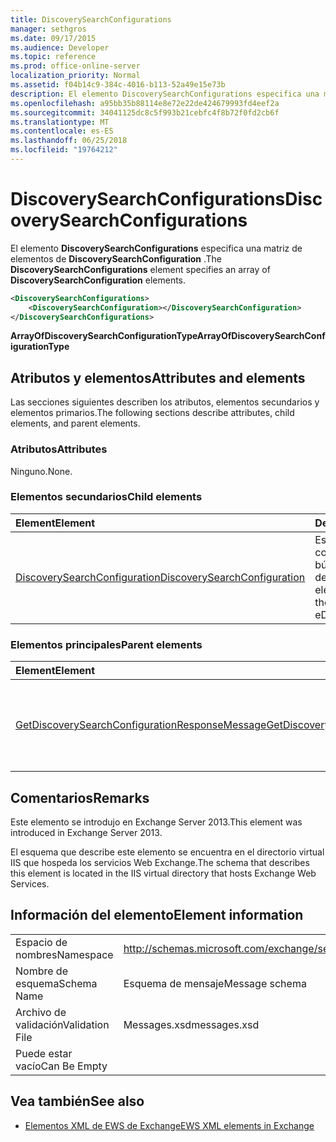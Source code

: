 ```yaml
---
title: DiscoverySearchConfigurations
manager: sethgros
ms.date: 09/17/2015
ms.audience: Developer
ms.topic: reference
ms.prod: office-online-server
localization_priority: Normal
ms.assetid: f04b14c9-384c-4016-b113-52a49e15e73b
description: El elemento DiscoverySearchConfigurations especifica una matriz de elementos de DiscoverySearchConfiguration.
ms.openlocfilehash: a95bb35b88114e8e72e22de424679993fd4eef2a
ms.sourcegitcommit: 34041125dc8c5f993b21cebfc4f8b72f0fd2cb6f
ms.translationtype: MT
ms.contentlocale: es-ES
ms.lasthandoff: 06/25/2018
ms.locfileid: "19764212"
---
```

# <a name="discoverysearchconfigurations"></a><span data-ttu-id="8d64e-103">DiscoverySearchConfigurations</span><span class="sxs-lookup"><span data-stu-id="8d64e-103">DiscoverySearchConfigurations</span></span>

<span data-ttu-id="8d64e-104">El elemento **DiscoverySearchConfigurations** especifica una matriz de elementos de **DiscoverySearchConfiguration** .</span><span class="sxs-lookup"><span data-stu-id="8d64e-104">The **DiscoverySearchConfigurations** element specifies an array of **DiscoverySearchConfiguration** elements.</span></span> 
  
```XML
<DiscoverySearchConfigurations>
    <DiscoverySearchConfiguration></DiscoverySearchConfiguration>
</DiscoverySearchConfigurations>
```

 <span data-ttu-id="8d64e-105">**ArrayOfDiscoverySearchConfigurationType**</span><span class="sxs-lookup"><span data-stu-id="8d64e-105">**ArrayOfDiscoverySearchConfigurationType**</span></span>
## <a name="attributes-and-elements"></a><span data-ttu-id="8d64e-106">Atributos y elementos</span><span class="sxs-lookup"><span data-stu-id="8d64e-106">Attributes and elements</span></span>

<span data-ttu-id="8d64e-107">Las secciones siguientes describen los atributos, elementos secundarios y elementos primarios.</span><span class="sxs-lookup"><span data-stu-id="8d64e-107">The following sections describe attributes, child elements, and parent elements.</span></span>
  
### <a name="attributes"></a><span data-ttu-id="8d64e-108">Atributos</span><span class="sxs-lookup"><span data-stu-id="8d64e-108">Attributes</span></span>

<span data-ttu-id="8d64e-109">Ninguno.</span><span class="sxs-lookup"><span data-stu-id="8d64e-109">None.</span></span>
  
### <a name="child-elements"></a><span data-ttu-id="8d64e-110">Elementos secundarios</span><span class="sxs-lookup"><span data-stu-id="8d64e-110">Child elements</span></span>

|<span data-ttu-id="8d64e-111">**Element**</span><span class="sxs-lookup"><span data-stu-id="8d64e-111">**Element**</span></span>|<span data-ttu-id="8d64e-112">**Descripción**</span><span class="sxs-lookup"><span data-stu-id="8d64e-112">**Description**</span></span>|
|:-----|:-----|
|[<span data-ttu-id="8d64e-113">DiscoverySearchConfiguration</span><span class="sxs-lookup"><span data-stu-id="8d64e-113">DiscoverySearchConfiguration</span></span>](discoverysearchconfiguration.md) <br/> |<span data-ttu-id="8d64e-114">Especifica la configuración para la búsqueda de exhibición de documentos electrónicos.</span><span class="sxs-lookup"><span data-stu-id="8d64e-114">Specifies the configuration for eDiscovery search.</span></span>  <br/> |
   
### <a name="parent-elements"></a><span data-ttu-id="8d64e-115">Elementos principales</span><span class="sxs-lookup"><span data-stu-id="8d64e-115">Parent elements</span></span>

|<span data-ttu-id="8d64e-116">**Element**</span><span class="sxs-lookup"><span data-stu-id="8d64e-116">**Element**</span></span>|<span data-ttu-id="8d64e-117">**Descripción**</span><span class="sxs-lookup"><span data-stu-id="8d64e-117">**Description**</span></span>|
|:-----|:-----|
|[<span data-ttu-id="8d64e-118">GetDiscoverySearchConfigurationResponseMessage</span><span class="sxs-lookup"><span data-stu-id="8d64e-118">GetDiscoverySearchConfigurationResponseMessage</span></span>](getdiscoverysearchconfigurationresponsemessage.md) <br/> |<span data-ttu-id="8d64e-119">Especifica el mensaje de respuesta de una solicitud de **GetDiscoverySearchConfiguration** .</span><span class="sxs-lookup"><span data-stu-id="8d64e-119">Specifies the response message for a **GetDiscoverySearchConfiguration** request.</span></span>  <br/> |
   
## <a name="remarks"></a><span data-ttu-id="8d64e-120">Comentarios</span><span class="sxs-lookup"><span data-stu-id="8d64e-120">Remarks</span></span>

<span data-ttu-id="8d64e-121">Este elemento se introdujo en Exchange Server 2013.</span><span class="sxs-lookup"><span data-stu-id="8d64e-121">This element was introduced in Exchange Server 2013.</span></span>
  
<span data-ttu-id="8d64e-122">El esquema que describe este elemento se encuentra en el directorio virtual IIS que hospeda los servicios Web Exchange.</span><span class="sxs-lookup"><span data-stu-id="8d64e-122">The schema that describes this element is located in the IIS virtual directory that hosts Exchange Web Services.</span></span>
  
## <a name="element-information"></a><span data-ttu-id="8d64e-123">Información del elemento</span><span class="sxs-lookup"><span data-stu-id="8d64e-123">Element information</span></span>

|||
|:-----|:-----|
|<span data-ttu-id="8d64e-124">Espacio de nombres</span><span class="sxs-lookup"><span data-stu-id="8d64e-124">Namespace</span></span>  <br/> |http://schemas.microsoft.com/exchange/services/2006/messages  <br/> |
|<span data-ttu-id="8d64e-125">Nombre de esquema</span><span class="sxs-lookup"><span data-stu-id="8d64e-125">Schema Name</span></span>  <br/> |<span data-ttu-id="8d64e-126">Esquema de mensaje</span><span class="sxs-lookup"><span data-stu-id="8d64e-126">Message schema</span></span>  <br/> |
|<span data-ttu-id="8d64e-127">Archivo de validación</span><span class="sxs-lookup"><span data-stu-id="8d64e-127">Validation File</span></span>  <br/> |<span data-ttu-id="8d64e-128">Messages.xsd</span><span class="sxs-lookup"><span data-stu-id="8d64e-128">messages.xsd</span></span>  <br/> |
|<span data-ttu-id="8d64e-129">Puede estar vacío</span><span class="sxs-lookup"><span data-stu-id="8d64e-129">Can Be Empty</span></span>  <br/> ||
   
## <a name="see-also"></a><span data-ttu-id="8d64e-130">Vea también</span><span class="sxs-lookup"><span data-stu-id="8d64e-130">See also</span></span>

- [<span data-ttu-id="8d64e-131">Elementos XML de EWS de Exchange</span><span class="sxs-lookup"><span data-stu-id="8d64e-131">EWS XML elements in Exchange</span></span>](ews-xml-elements-in-exchange.md)

